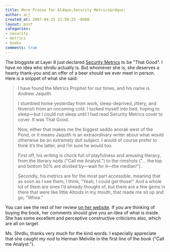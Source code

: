 ```yaml
---
title: More Praise for &ldquo;Security Metrics&rdquo;
author: arj
created_at: 2007-04-15 22:58:25 -0400
layout: post
categories: 
- security
- metrics
- books
comments: true
---
```

The bloggiste at Layer 8 just declared [Security Metrics](http://www.amazon.com/Security-Metrics-Replacing-Uncertainty-Doubt/dp/0321349989) to be "That Good". I have no idea who _shrdlu_ actually is. But whomever she is, she deserves a hearty thank-you and an offer of a beer should we ever meet in person. Here is a snippet of what she said:

<!--more-->

> I have found the Metrics Prophet for our times, and his name is Andrew Jaquith.
>
> I stumbled home yesterday from work, sleep-deprived, jittery, and feverish from an oncoming cold.  I tucked myself into bed, hoping to sleep—but I could not sleep until I had read Security Metrics cover to cover. It was That Good.
>
> Now, either that makes me the biggest saddo anorak west of the Pond, or it means Jaquith is an extraordinary writer about what would otherwise be an extremely dull subject. I would of course prefer to think it’s the latter, and I’m sure he would too.
>
> First off, his writing is chock full of playfulness and amusing literacy, from the literary nods ("Call me Analyst.") to the rimshots ("… the top and bottom 50% are divided by—wait for it—the median!").
>
> Secondly, his metrics are for the most part accessible, meaning that as soon as I see them, I think, “Yeah, I could get those!” And a whole lot of them are ones I’d already thought of, but there are a few gems in there that were like little Altoids in my mouth, that made me sit up and go, “Whoa.”

You can see the rest of her review [on her website](http://layer8.itsecuritygeek.com/index/layer8/comments/security-satori/). If you are thinking of buying the book, her comments should give you an idea of what is inside. She has some excellent and perceptive constructive criticisms also, which are all on target.  

Ms. Shrdlu, thanks very much for the kind words. I especially appreciate that she caught my nod to Herman Melville in the first line of the book ("Call me Analyst.").
